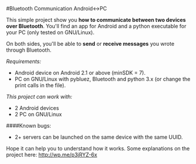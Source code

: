 #Bluetooth Communication Android<->PC

This simple project show you **how to communicate between two devices over Bluetooth**.
You'll find an app for Android and a python executable for your PC (only tested on GNU/Linux).

On both sides, you'll be able to **send** or **receive messages** you wrote through Bluetooth.

*Requirements:*

+ Android device on Android 2.1 or above (minSDK = 7).
+ PC on GNU/Linux with pybluez, Bluetooth and python 3.x (or change the print calls in the file).

*This project can work with:*

+ 2 Android devices
+ 2 PC on GNU/Linux

####Known bugs:
* 2+ servers can be launched on the same device with the same UUID.

Hope it can help you to understand how it works.
Some explanations on the project here: http://wp.me/p3jRYZ-6x




